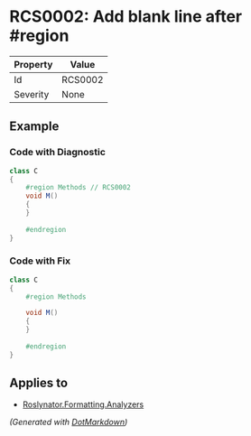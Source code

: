 # RCS0002: Add blank line after \#region

| Property | Value   |
| -------- | ------- |
| Id       | RCS0002 |
| Severity | None    |

## Example

### Code with Diagnostic

```csharp
class C
{
    #region Methods // RCS0002
    void M()
    {
    }
    
    #endregion
}
```

### Code with Fix

```csharp
class C
{
    #region Methods

    void M()
    {
    }
    
    #endregion
}
```

## Applies to

* [Roslynator.Formatting.Analyzers](https://www.nuget.org/packages/Roslynator.Formatting.Analyzers)


*\(Generated with [DotMarkdown](http://github.com/JosefPihrt/DotMarkdown)\)*